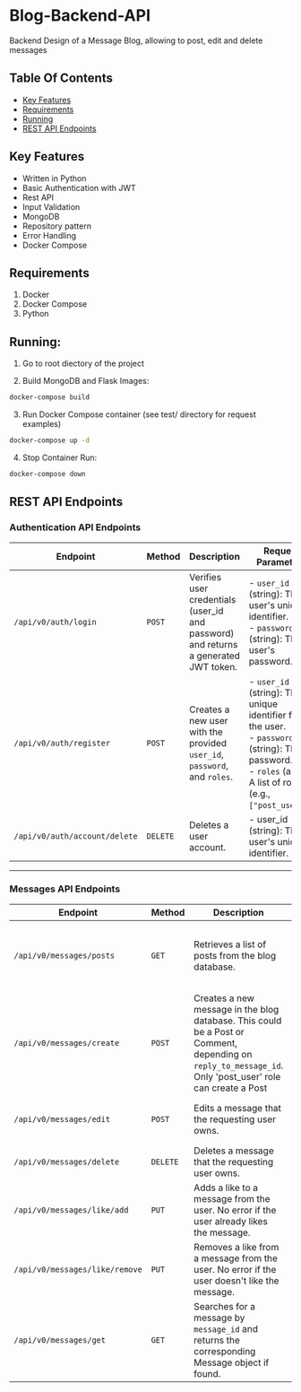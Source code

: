# Blog-Backend-API
Backend Design of a Message Blog, allowing to post, edit and delete messages 

## Table Of Contents
- [Key Features](#key-features)
- [Requirements](#requirements)
- [Running](#running)
- [REST API Endpoints](#rest-api-endpoints)

## Key Features
- Written in Python
- Basic Authentication with JWT
- Rest API
- Input Validation
- MongoDB
- Repository pattern
- Error Handling 
- Docker Compose

## Requirements
1. Docker
2. Docker Compose
3. Python

## Running:
1. Go to root diectory of the project

2. Build MongoDB and Flask Images:
```bash
docker-compose build
```
3. Run Docker Compose container (see test/ directory for request examples)
```bash
docker-compose up -d
```
4. Stop Container Run:
```bash
docker-compose down
```
## REST API Endpoints

### Authentication API Endpoints

| **Endpoint**                             | **Method**  | **Description**                                                                                             | **Request Parameters**                                                                                               |
|------------------------------------------|-------------|-------------------------------------------------------------------------------------------------------------|----------------------------------------------------------------------------------------------------------------------|
| `/api/v0/auth/login`                     | `POST`      | Verifies user credentials (user_id and password) and returns a generated JWT token.                          | - `user_id` (string): The user's unique identifier. <br> - `password` (string): The user's password.               |
| `/api/v0/auth/register`                  | `POST`      | Creates a new user with the provided `user_id`, `password`, and `roles`.                                      | - `user_id` (string): The unique identifier for the user. <br> - `password` (string): The password. <br> - `roles` (array): A list of roles (e.g., `["post_user"]`). |
| `/api/v0/auth/account/delete`            | `DELETE`    | Deletes a user account.                                                                        | - user_id (string): The user's unique identifier.                                                                                                                |

---

### Messages API Endpoints

| **Endpoint**                             | **Method**  | **Description**                                                                                             | **Request Parameters**                                                                                               |
|------------------------------------------|-------------|-------------------------------------------------------------------------------------------------------------|----------------------------------------------------------------------------------------------------------------------|
| `/api/v0/messages/posts`                | `GET`       | Retrieves a list of posts from the blog database.                                                            | - `start_index` (integer, optional): The index to start retrieving posts from (default is `0`). <br> - `limit` (integer, optional): The number of posts to return (default is `input_validation.POSTS_GET_LIMIT`).                                                                                                                |
| `/api/v0/messages/create`               | `POST`      | Creates a new message in the blog database. This could be a Post or Comment, depending on `reply_to_message_id`. Only 'post_user' role can create a Post | - `content` (string): The content of the message. <br> - `reply_to_message_id` (optional, string): The message ID being replied to. |
| `/api/v0/messages/edit`                 | `POST`      | Edits a message that the requesting user owns.                                                                | - `message_id` (string): The ID of the message to edit. <br> - `content` (string): The updated message content.     |
| `/api/v0/messages/delete`               | `DELETE`    | Deletes a message that the requesting user owns.                                                              | - `message_id` (string): The ID of the message to delete.                                                            |
| `/api/v0/messages/like/add`             | `PUT`       | Adds a like to a message from the user. No error if the user already likes the message.                      | - `message_id` (string): The ID of the message to like.                                                              |
| `/api/v0/messages/like/remove`          | `PUT`       | Removes a like from a message from the user. No error if the user doesn't like the message.                   | - `message_id` (string): The ID of the message to remove the like from.                                               |
| `/api/v0/messages/get`                  | `GET`       | Searches for a message by `message_id` and returns the corresponding Message object if found.                | - `message_id` (string): The ID of the message to search for.                                                         |
